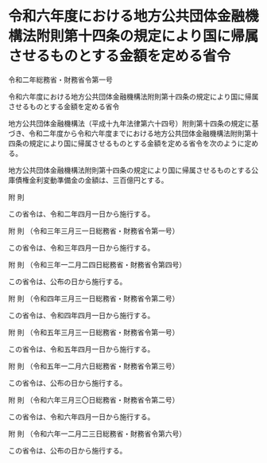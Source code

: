 # 令和六年度における地方公共団体金融機構法附則第十四条の規定により国に帰属させるものとする金額を定める省令

令和二年総務省・財務省令第一号

令和六年度における地方公共団体金融機構法附則第十四条の規定により国に帰属させるものとする金額を定める省令

地方公共団体金融機構法（平成十九年法律第六十四号）附則第十四条の規定に基づき、令和二年度から令和六年度までにおける地方公共団体金融機構法附則第十四条の規定により国に帰属させるものとする金額を定める省令を次のように定める。

地方公共団体金融機構法附則第十四条の規定により国に帰属させるものとする公庫債権金利変動準備金の金額は、三百億円とする。

附 則

この省令は、令和二年四月一日から施行する。

附 則 （令和三年三月三一日総務省・財務省令第一号）

この省令は、令和三年四月一日から施行する。

附 則 （令和三年一二月二四日総務省・財務省令第四号）

この省令は、公布の日から施行する。

附 則 （令和四年三月三一日総務省・財務省令第二号）

この省令は、令和四年四月一日から施行する。

附 則 （令和五年三月三一日総務省・財務省令第一号）

この省令は、令和五年四月一日から施行する。

附 則 （令和五年一二月六日総務省・財務省令第三号）

この省令は、公布の日から施行する。

附 則 （令和六年三月三〇日総務省・財務省令第二号）

この省令は、令和六年四月一日から施行する。

附 則 （令和六年一二月二三日総務省・財務省令第六号）

この省令は、公布の日から施行する。
